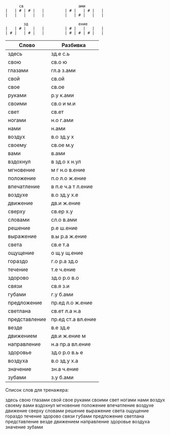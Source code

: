 ```

      св                        ами
|   | # | # |   |         | # |   | # |   |
|   |   |   |   |         |   | # |   |   |

        зд                      ение
|   | # |   |   |         | # |   |   |   |
| # |   | # |   |         | # | # | # |   |

```

| Слово | Разбивка |
| --- | --- |
| здесь | зд.е с.ь | 
| свою | св.о ю | 
| глазами | гл.а з.ами | 
| свой | св.ой | 
| свое | св.ое | 
| руками | р.у к.ами | 
| своими | св.о и м.и | 
| свет | св.ет | 
| ногами | н.о г.ами | 
| нами | н.ами | 
| воздух | в.о зд.у х | 
| своему | св.ое м.у | 
| вами | в.ами | 
| вздохнул | в зд.о х н.ул | 
| мгновение | м г н.о в.ение | 
| положение | п.о л.о ж.ение | 
| впечатление | в п.е ч.а т л.ение | 
| воздухе | в.о зд.у х.е | 
| движение | дв.и ж.ение | 
| сверху | св.ер х.у | 
| словами | сл.о в.ами | 
| решение | р.е ш.ение | 
| выражение | в.ы р.а ж.ение | 
| света | св.е т.а | 
| ощущение | о щ.у щ.ение | 
| гораздо | г.о р.а зд.о | 
| течение | т.е ч.ение | 
| здорово | зд.о р.о в.о | 
| связи | св.я з.и | 
| губами | г.у б.ами | 
| предложение | пр.ед л.о ж.ение | 
| светлана | св.ет л.а н.а | 
| представление | пр.ед ст.а вл.ение | 
| везде | в.е зд.е | 
| движением | дв.и ж.ение м | 
| направление | н.а пр.а вл.ение | 
| здоровье | зд.о р.о в.ь е | 
| воздуха | в.о зд.у х.а | 
| значение | зн.а ч.ение | 
| зубами | з.у б.ами | 

Список слов для тренажера:

здесь свою глазами свой свое руками своими свет ногами нами воздух своему вами вздохнул мгновение положение впечатление воздухе движение сверху словами решение выражение света ощущение гораздо течение здорово связи губами предложение светлана представление везде движением направление здоровье воздуха значение зубами
